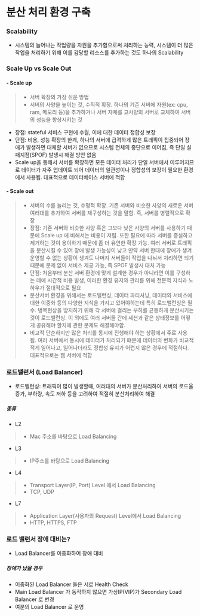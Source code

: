# 분산 처리 환경 구축

### Scalability
- 시스템의 늘어나는 작업량을 자원을 추가함으로써 처리하는 능력, 시스템이 더 많은 작업을 처리하기 위해 이를 감당할 리소스를 추가하는 것도 하나의 Scalability

### Scale Up vs Scale Out

#### - Scale up
> - 서버 확장의 가장 쉬운 방법
> - 서버의 사양을 높이는 것, 수직적 확장. 하나의 기존 서버에 자원(ex: cpu, ram, 메모리 등)을 추가하거나 서버 자체를 고사양의 서버로 교체하여 서버의 성능을 향상시키는 것
- 장점: stateful 서비스 구현에 수월, 이에 대한 데이터 정합성 보장
- 단점: 비용, 성능 확장의 한계, 하나의 서버에 급격하게 많은 트래픽이 집중되어 장애가 발생하면 대체할 서버가 없으므로 시스템 전체의 중단으로 이어짐, 즉 단일 실패지점(SPOF) 발생시 해결 방안 없음
- Scale up을 통해서 서버를 확장하면 모든 데이터 처리가 단일 서버에서 이루어지므로 데이터가 자주 업데이트 되어 데이터의 일관성이나 정합성의 보장이 필요한 환경에서 사용됨. 대표적으로 데이터베이스 서버에 적합

#### - Scale out
> - 서버의 수를 늘리는 것, 수평적 확장. 기존 서버와 비슷한 사양의 새로운 서버 여러대를 추가하여 서버를 재구성하는 것을 말함. 즉, 서버를 병렬적으로 확장
> - 장점: 기존 서버와 비슷한 사양 혹은 그보다 낮은 사양의 서버를 사용하기 때문에 Scale up 에 비해서는 비용이 저렴. 또한 필요에 따라 서버를 증설하고 제거하는 것이 용이하기 때문에 좀 더 유연한 확장 가능. 여러 서버로 트래픽을 분산시킬 수 있어 장애 발생 가능성이 낮고 만약 서버 한대에 장애가 생겨 운영할 수 없는 상황이 생겨도 나머지 서버들이 작업을 나눠서 처리하면 되기 때문에 문제 없이 서비스 제공 가능, 즉 SPOF 발생시 대처 가능
> - 단점: 처음부터 분산 서버 환경에 맞게 설계한 경우가 아니라면 이를 구성하는 데에 시간적 비용 발생, 이러한 환경 유지와 관리를 위해 전문적 지식과 노하우가 절대적으로 필요
> - 분산서버 환경을 위해서는 로드밸런싱, 데이터 파티셔닝, 데이터와 서비스에 대한 이중화 등의 다양한 지식을 가지고 있어야하는데 특히 로드밸런싱은 필수. 병목현상을 방지하기 위해 각 서버에 걸리는 부하를 균등하게 분산시키는 것이 로드밸런싱. 이 외에도 여러 서버들 간에 세션과 같은 상태정보를 어떻게 공유해야 할지에 관한 문제도 해결해야함.
> - 비교적 단순하지만 많은 처리를 동시에 진행해야 하는 상황에서 주로 사용 됨. 여러 서버에서 동시에 데이터가 처리되기 떄문에 데이터의 변화가 비교적 적게 일어나고, 일어나더라도 정합성 유지가 어렵지 않은 경우에 적절하다. 대표적으로는 웹 서버에 적합


### 로드밸런서 (Load Balancer)
- 로드밸런싱: 트래픽이 많이 발생할때, 여러대의 서버가 분산처리하여 서버의 로드율 증가, 부하량, 속도 저하 등을 고려하여 적절히 분산처리하여 해결


##### 종류

- L2
> - Mac 주소를 바탕으로 Load Balancing

- L3
> - IP주소를 바탕으로 Load Balancing

- L4
> - Transport Layer(IP, Port) Level 에서 Load Balancing
> - TCP, UDP

- L7
> - Application Layer(사용자의 Request) Level에서 Load Balancing
> - HTTP, HTTPS, FTP


### 로드 밸런서 장애 대비는?
- Load Balancer를 이중화하여 장애 대비

##### 장애가 났을 경우
- 이중화된 Load Balancer 들은 서로 Health Check
- Main Load Balancer 가 동작하지 않으면 가상IP(VIP)가 Secondary Load Balancer 로 변경
- 여분의 Load Balancer 로 운영




















